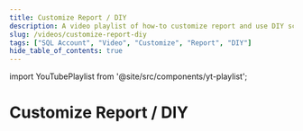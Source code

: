 ```yaml
---
title: Customize Report / DIY
description: A video playlist of how-to customize report and use DIY script
slug: /videos/customize-report-diy
tags: ["SQL Account", "Video", "Customize", "Report", "DIY"]
hide_table_of_contents: true
---
```


import YouTubePlaylist from '@site/src/components/yt-playlist';

# Customize Report / DIY

<YouTubePlaylist playlistId="PLudOzz78YHQIIkwspIQ8iSmZzwXBY5whS"/>  